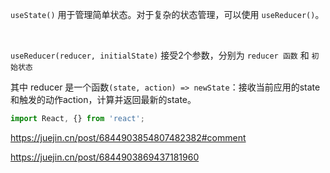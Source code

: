 `useState()` 用于管理简单状态。对于复杂的状态管理，可以使用 `useReducer()`。

<br>

`useReducer(reducer, initialState)` 接受2个参数，分别为 `reducer 函数` 和 `初始状态`

其中 reducer 是一个函数`(state, action) => newState`：接收当前应用的state和触发的动作action，计算并返回最新的state。


```js
import React, {} from 'react';
```



https://juejin.cn/post/6844903854807482382#comment

https://juejin.cn/post/6844903869437181960
